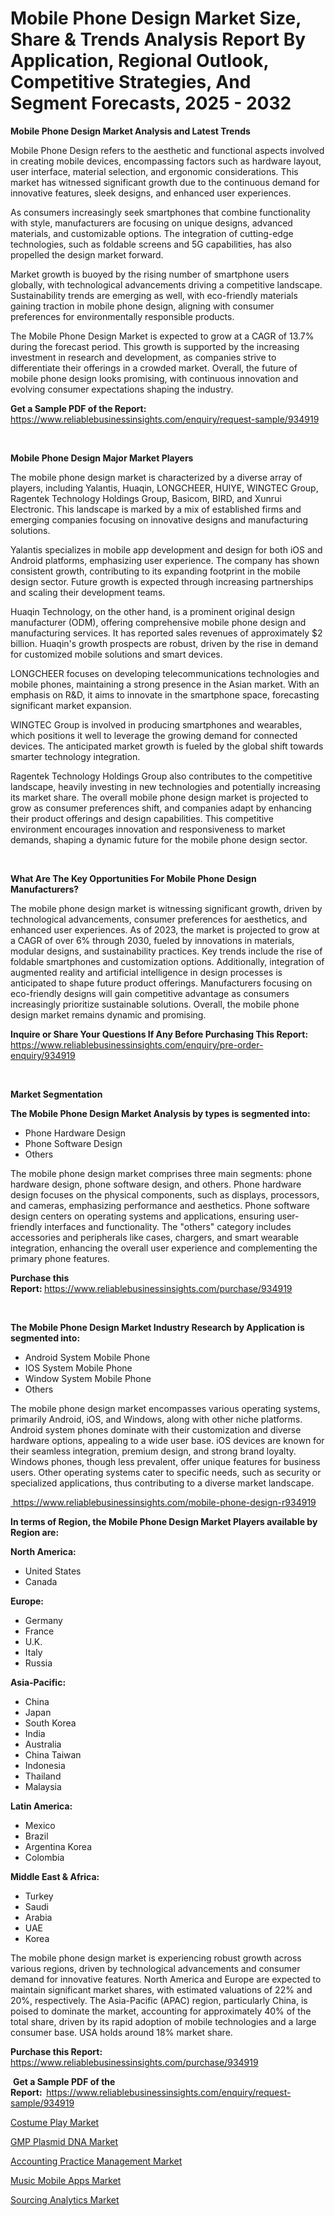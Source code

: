 <p><h1>Mobile Phone Design Market Size, Share & Trends Analysis Report By Application, Regional Outlook, Competitive Strategies, And Segment Forecasts, 2025 - 2032</h1></p><p><strong>Mobile Phone Design Market Analysis and Latest Trends</strong></p>
<p><p>Mobile Phone Design refers to the aesthetic and functional aspects involved in creating mobile devices, encompassing factors such as hardware layout, user interface, material selection, and ergonomic considerations. This market has witnessed significant growth due to the continuous demand for innovative features, sleek designs, and enhanced user experiences. </p><p>As consumers increasingly seek smartphones that combine functionality with style, manufacturers are focusing on unique designs, advanced materials, and customizable options. The integration of cutting-edge technologies, such as foldable screens and 5G capabilities, has also propelled the design market forward. </p><p>Market growth is buoyed by the rising number of smartphone users globally, with technological advancements driving a competitive landscape. Sustainability trends are emerging as well, with eco-friendly materials gaining traction in mobile phone design, aligning with consumer preferences for environmentally responsible products. </p><p>The Mobile Phone Design Market is expected to grow at a CAGR of 13.7% during the forecast period. This growth is supported by the increasing investment in research and development, as companies strive to differentiate their offerings in a crowded market. Overall, the future of mobile phone design looks promising, with continuous innovation and evolving consumer expectations shaping the industry.</p></p>
<p><strong>Get a Sample PDF of the Report:&nbsp;</strong> <a href="https://www.reliablebusinessinsights.com/enquiry/request-sample/934919?utm_campaign=57&utm_medium=2&utm_source=Github&utm_content=ia&utm_term=07032025&utm_id=mobile-phone-design">https://www.reliablebusinessinsights.com/enquiry/request-sample/934919</a></p>
<p>&nbsp;</p>
<p><strong>Mobile Phone Design Major Market Players</strong></p>
<p><p>The mobile phone design market is characterized by a diverse array of players, including Yalantis, Huaqin, LONGCHEER, HUIYE, WINGTEC Group, Ragentek Technology Holdings Group, Basicom, BIRD, and Xunrui Electronic. This landscape is marked by a mix of established firms and emerging companies focusing on innovative designs and manufacturing solutions.</p><p>Yalantis specializes in mobile app development and design for both iOS and Android platforms, emphasizing user experience. The company has shown consistent growth, contributing to its expanding footprint in the mobile design sector. Future growth is expected through increasing partnerships and scaling their development teams.</p><p>Huaqin Technology, on the other hand, is a prominent original design manufacturer (ODM), offering comprehensive mobile phone design and manufacturing services. It has reported sales revenues of approximately $2 billion. Huaqin's growth prospects are robust, driven by the rise in demand for customized mobile solutions and smart devices.</p><p>LONGCHEER focuses on developing telecommunications technologies and mobile phones, maintaining a strong presence in the Asian market. With an emphasis on R&D, it aims to innovate in the smartphone space, forecasting significant market expansion.</p><p>WINGTEC Group is involved in producing smartphones and wearables, which positions it well to leverage the growing demand for connected devices. The anticipated market growth is fueled by the global shift towards smarter technology integration.</p><p>Ragentek Technology Holdings Group also contributes to the competitive landscape, heavily investing in new technologies and potentially increasing its market share. The overall mobile phone design market is projected to grow as consumer preferences shift, and companies adapt by enhancing their product offerings and design capabilities. This competitive environment encourages innovation and responsiveness to market demands, shaping a dynamic future for the mobile phone design sector.</p></p>
<p>&nbsp;</p>
<p><strong>What Are The Key Opportunities For Mobile Phone Design Manufacturers?</strong></p>
<p><p>The mobile phone design market is witnessing significant growth, driven by technological advancements, consumer preferences for aesthetics, and enhanced user experiences. As of 2023, the market is projected to grow at a CAGR of over 6% through 2030, fueled by innovations in materials, modular designs, and sustainability practices. Key trends include the rise of foldable smartphones and customization options. Additionally, integration of augmented reality and artificial intelligence in design processes is anticipated to shape future product offerings. Manufacturers focusing on eco-friendly designs will gain competitive advantage as consumers increasingly prioritize sustainable solutions. Overall, the mobile phone design market remains dynamic and promising.</p></p>
<p><strong>Inquire or Share Your Questions If Any Before Purchasing This Report:</strong> <a href="https://www.reliablebusinessinsights.com/enquiry/pre-order-enquiry/934919?utm_campaign=57&utm_medium=2&utm_source=Github&utm_content=ia&utm_term=07032025&utm_id=mobile-phone-design">https://www.reliablebusinessinsights.com/enquiry/pre-order-enquiry/934919</a></p>
<p>&nbsp;</p>
<p><strong>Market Segmentation</strong></p>
<p><strong>The Mobile Phone Design Market Analysis by types is segmented into:</strong></p>
<p><ul><li>Phone Hardware Design</li><li>Phone Software Design</li><li>Others</li></ul></p>
<p><p>The mobile phone design market comprises three main segments: phone hardware design, phone software design, and others. Phone hardware design focuses on the physical components, such as displays, processors, and cameras, emphasizing performance and aesthetics. Phone software design centers on operating systems and applications, ensuring user-friendly interfaces and functionality. The "others" category includes accessories and peripherals like cases, chargers, and smart wearable integration, enhancing the overall user experience and complementing the primary phone features.</p></p>
<p><strong>Purchase this Report:&nbsp;</strong><a href="https://www.reliablebusinessinsights.com/purchase/934919?utm_campaign=57&utm_medium=2&utm_source=Github&utm_content=ia&utm_term=07032025&utm_id=mobile-phone-design">https://www.reliablebusinessinsights.com/purchase/934919</a></p>
<p>&nbsp;</p>
<p><strong>The Mobile Phone Design Market Industry Research by Application is segmented into:</strong></p>
<p><ul><li>Android System Mobile Phone</li><li>IOS System Mobile Phone</li><li>Window System Mobile Phone</li><li>Others</li></ul></p>
<p><p>The mobile phone design market encompasses various operating systems, primarily Android, iOS, and Windows, along with other niche platforms. Android system phones dominate with their customization and diverse hardware options, appealing to a wide user base. iOS devices are known for their seamless integration, premium design, and strong brand loyalty. Windows phones, though less prevalent, offer unique features for business users. Other operating systems cater to specific needs, such as security or specialized applications, thus contributing to a diverse market landscape.</p></p>
<p><a href="https://www.reliablebusinessinsights.com/mobile-phone-design-r934919?utm_campaign=57&utm_medium=2&utm_source=Github&utm_content=ia&utm_term=07032025&utm_id=mobile-phone-design">&nbsp;https://www.reliablebusinessinsights.com/mobile-phone-design-r934919</a></p>
<p><strong>In terms of Region, the Mobile Phone Design Market Players available by Region are:</strong></p>
<p>
    <p> <strong> North America: </strong>
        <ul>
            <li>United States</li>
            <li>Canada</li>
        </ul>
        </p> 
    <p> <strong> Europe: </strong>
        <ul>
            <li>Germany</li>
            <li>France</li>
            <li>U.K.</li>
            <li>Italy</li>
            <li>Russia</li>
        </ul>
        </p> 
    <p> <strong> Asia-Pacific: </strong>
        <ul>
            <li>China</li>
            <li>Japan</li>
            <li>South Korea</li>
            <li>India</li>
            <li>Australia</li>
            <li>China Taiwan</li>
            <li>Indonesia</li>
            <li>Thailand</li>
            <li>Malaysia</li>
        </ul>
        </p> 
    <p> <strong> Latin America: </strong>
        <ul>
            <li>Mexico</li>
            <li>Brazil</li>
            <li>Argentina Korea</li>
            <li>Colombia</li>
        </ul>
        </p> 
    <p> <strong> Middle East & Africa: </strong>
        <ul>
            <li>Turkey</li>
            <li>Saudi</li>
            <li>Arabia</li>
            <li>UAE</li>
            <li>Korea</li>
        </ul>
    </p>
    </p>
<p><p>The mobile phone design market is experiencing robust growth across various regions, driven by technological advancements and consumer demand for innovative features. North America and Europe are expected to maintain significant market shares, with estimated valuations of 22% and 20%, respectively. The Asia-Pacific (APAC) region, particularly China, is poised to dominate the market, accounting for approximately 40% of the total share, driven by its rapid adoption of mobile technologies and a large consumer base. USA holds around 18% market share.</p></p>
<p><strong>Purchase this Report: </strong><a href="https://www.reliablebusinessinsights.com/purchase/934919?utm_campaign=57&utm_medium=2&utm_source=Github&utm_content=ia&utm_term=07032025&utm_id=mobile-phone-design">https://www.reliablebusinessinsights.com/purchase/934919</a></p>
<p>&nbsp;<strong>Get a Sample PDF of the Report:&nbsp;&nbsp;</strong><a href="https://www.reliablebusinessinsights.com/enquiry/request-sample/934919?utm_campaign=57&utm_medium=2&utm_source=Github&utm_content=ia&utm_term=07032025&utm_id=mobile-phone-design">https://www.reliablebusinessinsights.com/enquiry/request-sample/934919</a></p>
<p><strong></strong></p>
<p><p><a href="https://github.com/abdhsheila7/Market-Research-Report-List-1/blob/main/costume-play-market.md?utm_campaign=57&utm_medium=2&utm_source=Github&utm_content=ia&utm_term=07032025&utm_id=mobile-phone-design">Costume Play Market</a></p><p><a href="https://github.com/rumaskdallys2/Market-Research-Report-List-1/blob/main/gmp-plasmid-dna-market.md?utm_campaign=57&utm_medium=2&utm_source=Github&utm_content=ia&utm_term=07032025&utm_id=mobile-phone-design">GMP Plasmid DNA Market</a></p><p><a href="https://github.com/rjaibiagha/Market-Research-Report-List-1/blob/main/accounting-practice-management-market.md?utm_campaign=57&utm_medium=2&utm_source=Github&utm_content=ia&utm_term=07032025&utm_id=mobile-phone-design">Accounting Practice Management Market</a></p><p><a href="https://github.com/dringmurza6r/Market-Research-Report-List-1/blob/main/music-mobile-apps-market.md?utm_campaign=57&utm_medium=2&utm_source=Github&utm_content=ia&utm_term=07032025&utm_id=mobile-phone-design">Music Mobile Apps Market</a></p><p><a href="https://github.com/godekkutero4/Market-Research-Report-List-1/blob/main/sourcing-analytics-market.md?utm_campaign=57&utm_medium=2&utm_source=Github&utm_content=ia&utm_term=07032025&utm_id=mobile-phone-design">Sourcing Analytics Market</a></p></p>